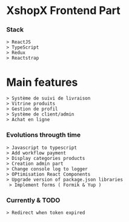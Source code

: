 # XshopX Frontend Part

### Stack
```
> ReactJS
> TypeScript
> Redux
> Reactstrap

```
# Main features
```
> Système de suivi de livraison
> Vitrine produits
> Gestion de profil
> Système de client/admin
> Achat en ligne
```
### Evolutions througth time
```
> Javascript to typescript
> Add workflow payment
> Display categories products
> Creation admin part
> Change console log to logger
> OPtimisation React Components
> Upgrade version of package.json libraries
 > Implement forms ( Formik & Yup )
```

### Currently & TODO
```
> Redirect when token expired
```
